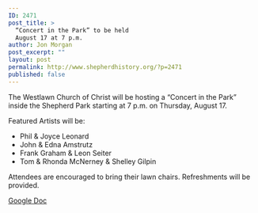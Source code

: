```yaml
---
ID: 2471
post_title: >
  “Concert in the Park” to be held
  August 17 at 7 p.m.
author: Jon Morgan
post_excerpt: ""
layout: post
permalink: http://www.shepherdhistory.org/?p=2471
published: false
---
```

<p>The Westlawn Church of Christ will be hosting a “Concert in the Park” inside the Shepherd Park starting at 7 p.m. on Thursday, August 17.</p>
<p>Featured Artists will be:</p>
<p></p>
<ul>
<li>Phil & Joyce Leonard</li>
<li>John & Edna Amstrutz</li>
<li>Frank Graham & Leon Seiter</li>
<li>Tom & Rhonda McNerney & Shelley Gilpin</li>
</ul>
<p></p>
<p>Attendees are encouraged to bring their lawn chairs. Refreshments will be provided.</p>
<p></p>
<p></p>
<p><a href="https://docs.google.com/document/d/1qoSHUCV1MKiJaC5_GsxrmnlhIqwllHrH2xbph8o-5O8/edit?usp=sharing">Google Doc</a></p>